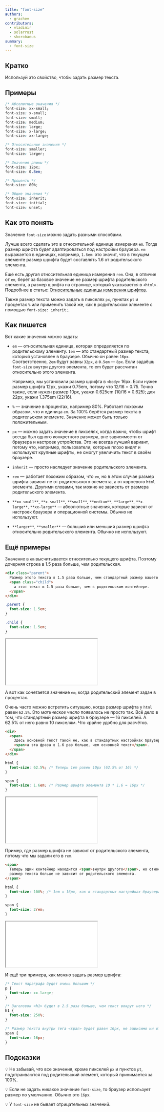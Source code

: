 ```yaml
---
title: "font-size"
authors:
  - grachev
contributors:
  - vladimir
  - solarrust
  - skorobaeus
summary:
  - font-size
---
```


## Кратко

Используй это свойство, чтобы задать размер текста.

## Примеры

```css
/* Абсолютные значения */
font-size: xx-small;
font-size: x-small;
font-size: small;
font-size: medium;
font-size: large;
font-size: x-large;
font-size: xx-large;

/* Относительные значения */
font-size: smaller;
font-size: larger;

/* Значения длины */
font-size: 12px;
font-size: 0.8em;

/* Проценты */
font-size: 80%;

/* Общие значения */
font-size: inherit;
font-size: initial;
font-size: unset;
```

## Как это понять

Значение `font-size` можно задать разными способами.

Лучше всего сделать это в относительной единице измерения `em`. Тогда размер шрифта будет адаптироваться под настройки браузера. `em` выражается в единицах, например, `1.6em`: это значит, что в текущем элементе размер шрифта будет составлять 1.6 от родительского элемента.

Ещё есть другая относительная единица измерения `rem`. Она, в отличие от `em`, берёт за базовое значение не размер шрифта родительского элемента, а размер шрифта на странице, который указывается в `<html>`. Подробнее в статье: [Относительные единицы измерения шрифтов](/css/rem-em/).

Также размер текста можно задать в пикселях `px`, пунктах `pt` и процентах `%` или применить такой же, как в родительском элементе с помощью `font-size: inherit;`.

## Как пишется

Вот какие значения можно задать:

- `em` — относительная единица, которая определяется по родительскому элементу. `1em` — это стандартный размер текста, который установлен в браузере. Обычно он равен `16px`. Соответственно, `2em` будут равны `32px`, а `0.5em` — `8px`. Если задаёшь `font-size` внутри другого элемента, то em будет рассчитан относительно этого элемента.

  Например, мы установили размер шрифта в `<body>` 16px. Если нужен размер шрифта 12px, укажи 0.75em, потому что 12/16 = 0.75. Точно также, если нужен размер 10px, укажи 0.625em (10/16 = 0.625); для 22px, укажи 1.375em (22/16).

- `%` — значение в процентах, например 80%. Работает похожим образом, что и единица `em`. За 100% берётся размер текста в родительском элементе. Значение может быть только положительным.

- `px` — можно задать значение в пикселях, когда важно, чтобы шрифт всегда был одного конкретного размера, вне зависимости от браузера и настроек устройства. Это не всегда лучший вариант, потому что, например, пользователи, которые плохо видят и используют крупные шрифты, не смогут увеличить текст в своём браузере.

- `inherit` — просто наследует значение родительского элемента.

- `rem` — работает похожим образом, что `em`, но в этом случае размер шрифта зависит не от родительского элемента, а от корневого `html` элемента. Другими словами, так можно не зависеть от размера родительского элемента.

- `**xx-small**`, `**x-small**`, `**small**`, `**medium**`, `**large**`, `**x-large**`, `**xx-large**` — абсолютные значения, которые зависят от настроек браузера и операционной системы. Обычно не используют.

- `**larger**`, `**smaller**` — больший или меньший размер шрифта относительно родительского элемента. Обычно не используют.

## Ещё примеры

Значение в `em` высчитывается относительно текущего шрифта. Поэтому дочерняя строка в 1.5 раза больше, чем родительская.

```html
<div class="parent">
  Размер этого текста в 1.5 раза больше, чем стандартный размер вашего браузера,
  <span class="child">
    а этот текст в 1.5 раза больше, чем в родительском контейнере.
  </span>
</div>
```

```css
.parent {
  font-size: 1.5em;
}

.child {
  font-size: 1.5em;
}
```

<iframe title="Размер шрифта в em" src="demos/em.html"></iframe>

А вот как сочетается значение `em`, когда родительский элемент задан в процентах.

Очень часто можно встретить ситуацию, когда размер шрифта у `html` равен `62.5%`. Это _магическое число_ появилось не просто так. Всё дело в том, что стандартный размер шрифта в браузере — 16 пикселей. А 62.5% от него равно 10 пикселям. Что крайне удобно для расчётов.

```html
<div>
  <span>
    Здесь основной текст такой же, как в стандартных настройках браузера,
    <span>а эта фраза в 1.6 раз больше, чем основной текст</span>.
  </span>
</div>
```

```css
html {
  font-size: 62.5%; /* Теперь 1em равен 10px (62.5% от 16) */
}

span {
  font-size: 1.6em; /* Размер шрифта элемента 10 * 1.6 = 16px */
}
```

<iframe title="Размер шрифта в em" src="demos/em-2.html"></iframe>

Пример, где размер шрифта не зависит от родительского элемента, потому что мы задали его в `rem`.

```html
<span>
  Теперь один контейнер находится <span>внутри другого</span>, но относительный
  размер текста больше не зависит от родительского элемента.
</span>
```

```css
html {
  font-size: 100%; /* 1em = 16px, как в стандартных настройках браузера */
}

span {
  font-size: 2rem;
}
```

<iframe title="Размер шрифта в rem" src="demos/rem.html"></iframe>

И ещё три примера, как можно задать размер шрифта:

```css
/* Текст параграфа будет очень большим */
p {
  font-size: xx-large;
}

/* Заголовок <h1> будет в 2.5 раза больше, чем текст вокруг него */
h1 {
  font-size: 250%;
}

/* Размер текста внутри тега <span> будет равен 16px, не зависимо ни от чего */
span {
  font-size: 16px;
}
```

## Подсказки

💡 Не забывай, что все значения, кроме пикселей `px` и пунктов `pt`, подстраиваются под родительский элемент, который принимается за 100%.

💡 Если не задать никакое значение `font-size`, то браузер использует размер по умолчанию. Обычно это `16px`.

💡 У `font-size` не бывает отрицательных значений.
